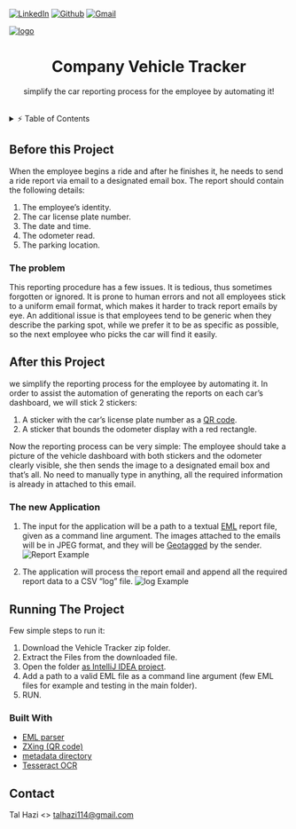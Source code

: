 [![LinkedIn][linkedin-shield]][linkedin-url]
[![Github][github-shield]][github-url]
[![Gmail][gmail-shield]][gmail-url]


<!-- PROJECT LOGO -->
[![logo][lightricks_logo]][lightricks_logo]
<p align="center">
  <h1 align="center">Company Vehicle Tracker</h1>

  <p align="center">
    simplify the car reporting process for the employee by
automating it!
    <br />
    <br />
<!--
    <a href="https://github.com/.../issues">Request Feature</a>
    ·
    <a href="https://github.com/.../issues">Report Bug</a>
-->
 </p>



<!-- TABLE OF CONTENTS -->
<details close="close">
  <summary>⚡ Table of Contents</summary>
  <ol>
    <li>
      <a href="#Before-this-Project">Before this Project</a>
      <ul>
        <li><a href="#The-problem">The problem</a></li>
      </ul>
    </li>
    <li>
      <a href="#After-this-Project">After this Project</a>
      <ul>
        <li><a href="#The-new-Application">The new Application</a></li>
      </ul>
    </li>
    <li><a href="#Running-The-Project">Running The Project</a>
      <ul>
        <li><a href="#Built-With">Built With</a></li>
      </ul>
   </li>
    <li><a href="#contact">Contact</a></li>

  </ol>
</details>

<!-- Before this PROJECT -->
## Before this Project

When the employee begins a ride and after he finishes it, he needs to
send a ride report via email to a designated email box. The report should contain the
following details:
1. The employee’s identity.
2. The car license plate number.
3. The date and time.
4. The odometer read.
5. The parking location.

### The problem

This reporting procedure has a few issues. It is tedious, thus sometimes forgotten or
ignored. It is prone to human errors and not all employees stick to a uniform email
format, which makes it harder to track report emails by eye. An additional issue is that
employees tend to be generic when they describe the parking spot, while we prefer it
to be as specific as possible, so the next employee who picks the car will find it easily.



<!-- After this PROJECT -->
## After this Project

we simplify the reporting process for the employee by automating it. In order to assist the automation of generating the reports on each car’s dashboard,
we will stick 2 stickers:
1. A sticker with the car’s license plate number as a [QR code](https://en.wikipedia.org/wiki/QR_code).
2. A sticker that bounds the odometer display with a red rectangle.

Now the reporting process can be very simple: The employee should take a picture of
the vehicle dashboard with both stickers and the odometer clearly visible, she then
sends the image to a designated email box and that’s all. No need to manually type in
anything, all the required information is already in attached to this email.


### The new Application

1. The input for the application will be a path to a textual [EML](https://www.loc.gov/preservation/digital/formats/fdd/fdd000388.shtml) report file, given as a command
line argument. The images attached to the emails will be in JPEG format, and they will be
   [Geotagged](https://en.wikipedia.org/wiki/Geotagging) by the sender.
   ![Report Example][report-example]

2. The application will process the report email and append all the required report
   data to a CSV “log” file.
   ![log Example][log-example]




   
<!-- Running THE PROJECT -->
## Running The Project

Few simple steps to run it:

1. Download the Vehicle Tracker zip folder.
2. Extract the Files from the downloaded file.
3. Open the folder [as IntelliJ IDEA project](https://www.jetbrains.com/help/idea/import-project-or-module-wizard.html).
4. Add a path to a valid EML file as a command line argument (few  EML files for example and testing in the main folder).
5. RUN.

### Built With

* [EML parser](https://www.programmersought.com/article/93981125979/)
* [ZXing (QR code)](https://github.com/zxing/zxing)
* [metadata directory](https://www.tabnine.com/code/java/methods/com.drew.metadata.Directory/getTags)
* [Tesseract OCR](https://www.geeksforgeeks.org/tesseract-ocr-with-java-with-examples/)



<!-- CONTACT -->
## Contact

Tal Hazi <> [talhazi114@gmail.com](mailto:talhazi114@gmail.com)


<!-- MARKDOWN LINKS & IMAGES -->
[linkedin-shield]: https://img.shields.io/badge/LinkedIn-0077B5?style=for-the-badge&logo=linkedin&logoColor=white
[linkedin-url]: https://www.linkedin.com/in/talhazi/
[github-shield]: https://img.shields.io/badge/GitHub-100000?style=for-the-badge&logo=github&logoColor=white
[github-url]: https://github.com/talhazi
[gmail-shield]: https://img.shields.io/badge/Gmail-D14836?style=for-the-badge&logo=gmail&logoColor=white
[gmail-url]: mailto:talhazi114@gmail.com

[report-example]: "Vehicle-Tracker-System/Vehicle-Tracker/images/report_example.png"
[log-example]: "./Vehicle-Tracker/images/log_example.png"
[lightricks_logo]: Vehicle-Tracker-System/Vehicle-Tracker/images/lightricks_logo.png

